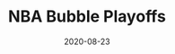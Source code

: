 ---
layout: layouts/post.njk
title: NBA Bubble Playoffs
date: 2020-08-23
humanDate: August 23rd, 2020
tags: [
    post,
    total
]
totalDonations: 150
doneeShort: "CHOP #2"
donee: The Childrens Hospital of Philadelphia
doneeLink: https://www.chop.edu/
threadLink: https://www.reddit.com/r/sixers/comments/if5tpc/one_final_push_pledging_50_to_chop_childrens/
desc: "ONE FINAL PUSH. Pledging $50 to CHOP (Children’s Hospital of Philadelphia) for the Sixers to WIN TODAY against Boston. DON’T. GET. SWEPT."
---